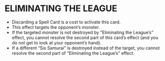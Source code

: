 # ELIMINATING THE LEAGUE

*   Discarding a Spell Card is a cost to activate this card.
*   This effect targets the opponent’s monster.
*   If the targeted monster is not destroyed by “Eliminating the League’s” effect, you cannot resolve the second part of this card’s effect (and you do not get to look at your opponent’s hand).
*   If a different “Six Samurai” is destroyed instead of the target, you cannot resolve the second part of “Eliminating the League’s” effect.
